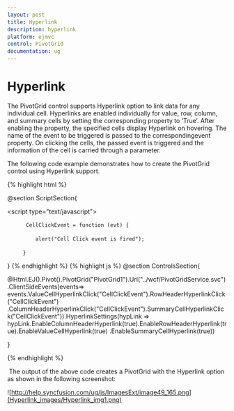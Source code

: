 ```yaml
---
layout: post
title: Hyperlink
description: hyperlink
platform: ejmvc
control: PivotGrid
documentation: ug
---
```


# Hyperlink

The PivotGrid control supports Hyperlink option to link data for any individual cell. Hyperlinks are enabled individually for value, row, column, and summary cells by setting the corresponding property to ‘True’. After enabling the property, the specified cells display Hyperlink on hovering. The name of the event to be triggered is passed to the correspondingevent property. On clicking the cells, the passed event is triggered and the information of the cell is carried through a parameter.

The following code example demonstrates how to create the PivotGrid control using Hyperlink support.


{% highlight html %}

@section ScriptSection{

<script type="text/javascript">

          CellClickEvent = function (evt) {

             alert("Cell Click event is fired");

         }

</script>

}
{% endhighlight  %}
{% highlight js %}
@section ControlsSection{

@Html.EJ().Pivot().PivotGrid("PivotGrid1").Url("../wcf/PivotGridService.svc").ClientSideEvents(events=>
events.ValueCellHyperlinkClick("CellClickEvent").RowHeaderHyperlinkClick("CellClickEvent")
.ColumnHeaderHyperlinkClick("CellClickEvent").SummaryCellHyperlinkClick("CellClickEvent")).HyperlinkSettings(hypLink => 
hypLink.EnableColumnHeaderHyperlink(true).EnableRowHeaderHyperlink(true).EnableValueCellHyperlink(true)
.EnableSummaryCellHyperlink(true))

} 

{% endhighlight %}

 The output of the above code creates a PivotGrid with the Hyperlink option as shown in the following screenshot:

![http://help.syncfusion.com/ug/js/ImagesExt/image49_165.png](Hyperlink_images/Hyperlink_img1.png)



